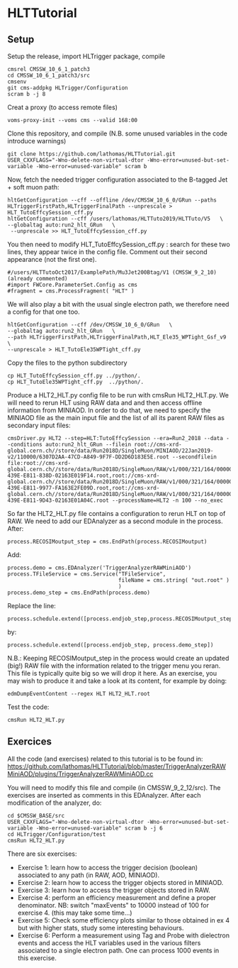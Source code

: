 # HLTTutorial

## Setup
Setup the release, import HLTrigger package, compile
```
cmsrel CMSSW_10_6_1_patch3 
cd CMSSW_10_6_1_patch3/src
cmsenv
git cms-addpkg HLTrigger/Configuration
scram b -j 8
```
Creat a proxy (to access remote files) 

```
voms-proxy-init --voms cms --valid 168:00 
```

Clone this repository, and compile (N.B. some unused variables in the code introduce warnings)

```
git clone https://github.com/lathomas/HLTTutorial.git
USER_CXXFLAGS="-Wno-delete-non-virtual-dtor -Wno-error=unused-but-set-variable -Wno-error=unused-variable" scram b
```
Now, fetch the needed trigger configuration associated to the B-tagged Jet + soft muon path: 

```
hltGetConfiguration --cff --offline /dev/CMSSW_10_6_0/GRun --paths HLTriggerFirstPath,HLTriggerFinalPath --unprescale > HLT_TutoEffcySession_cff.py
hltGetConfiguration --cff /users/lathomas/HLTTuto2019/HLTTuto/V5   \
--globaltag auto:run2_hlt_GRun   \
 --unprescale >> HLT_TutoEffcySession_cff.py
 ```
 You then need to modify HLT_TutoEffcySession_cff.py : search for these two lines, they appear twice in the config file. Comment out their second appearance (not the first one). 
 ```
#/users/HLTTutoOct2017/ExamplePath/Mu3Jet200Btag/V1 (CMSSW_9_2_10)   (already commented)                                                                                                                                       
#import FWCore.ParameterSet.Config as cms                                                                                                                                                                   
#fragment = cms.ProcessFragment( "HLT" )  
 ```
 
 We will also play a bit with the usual single electron path, we therefore need a config for that one too. 
```
hltGetConfiguration --cff /dev/CMSSW_10_6_0/GRun   \
--globaltag auto:run2_hlt_GRun   \
--path HLTriggerFirstPath,HLTriggerFinalPath,HLT_Ele35_WPTight_Gsf_v9 \
--unprescale > HLT_TutoEle35WPTight_cff.py
```
  
Copy the files to the python subdirectory
```
cp HLT_TutoEffcySession_cff.py ../python/.
cp HLT_TutoEle35WPTight_cff.py  ../python/.
```

 Produce a HLT2_HLT.py config file to be run with cmsRun HLT2_HLT.py. We will need to rerun HLT using RAW data and and then access offline information from MINIAOD. In order to do that, we need to specify the MINIAOD file as the main input file and the list of all its parent RAW files as secondary input files: 
```
cmsDriver.py HLT2 --step=HLT:TutoEffcySession --era=Run2_2018 --data --conditions auto:run2_hlt_GRun --filein root://cms-xrd-global.cern.ch//store/data/Run2018D/SingleMuon/MINIAOD/22Jan2019-v2/110000/6307D2AA-47CD-A849-9F7F-DD2D6D183E5E.root --secondfilein file:root://cms-xrd-global.cern.ch//store/data/Run2018D/SingleMuon/RAW/v1/000/321/164/00000/BAF0A515-439E-E811-838D-02163E019F14.root,root://cms-xrd-global.cern.ch//store/data/Run2018D/SingleMuon/RAW/v1/000/321/164/00000/407FB415-439E-E811-9977-FA163E2FE09D.root,root://cms-xrd-global.cern.ch//store/data/Run2018D/SingleMuon/RAW/v1/000/321/164/00000/00833922-439E-E811-9D43-02163E01A04C.root --processName=HLT2 -n 100 --no_exec 
```


So far the HLT2_HLT.py file contains a configuration to rerun HLT on top of RAW. 
We need to add our EDAnalyzer as a second module in the process. After: 
```
process.RECOSIMoutput_step = cms.EndPath(process.RECOSIMoutput)
```
Add: 
```
process.demo = cms.EDAnalyzer('TriggerAnalyzerRAWMiniAOD')
process.TFileService = cms.Service("TFileService",
                                   fileName = cms.string( "out.root" )
                                   )
process.demo_step = cms.EndPath(process.demo)
```
Replace the line:
```
process.schedule.extend([process.endjob_step,process.RECOSIMoutput_step])
```
by:
```
process.schedule.extend([process.endjob_step, process.demo_step])
```
N.B.: Keeping RECOSIMoutput_step in the process would create an updated (big!) RAW file 
with the information related to the trigger menu you reran. 
This file is typically quite big so we will drop it here. As an exercise, you may wish to produce 
it and take a look at its content, for example by doing: 
```
edmDumpEventContent --regex HLT HLT2_HLT.root
```
Test the code: 
```
cmsRun HLT2_HLT.py 
```

## Exercices

All the code (and exercises) related to this tutorial is to be found in:
https://github.com/lathomas/HLTTutorial/blob/master/TriggerAnalyzerRAWMiniAOD/plugins/TriggerAnalyzerRAWMiniAOD.cc

You will need to modify this file and compile (in CMSSW_9_2_12/src). The exercises are inserted as comments in this EDAnalyzer. After each modification of the analyzer, do: 
```
cd $CMSSW_BASE/src
USER_CXXFLAGS="-Wno-delete-non-virtual-dtor -Wno-error=unused-but-set-variable -Wno-error=unused-variable" scram b -j 6
cd HLTrigger/Configuration/test
cmsRun HLT2_HLT.py
```

There are six exercises: 


 - Exercise 1: learn how to access the trigger decision (boolean) associated to any path (in RAW, AOD, MINIAOD).
 - Exercise 2: learn how to access the trigger objects stored in MINIAOD.
 - Exercise 3: learn how to access the trigger objects stored in RAW.
 - Exercise 4: perform an efficiency measurement and define a proper denominator. NB: switch "maxEvents" to 10000 instead of 100 for exercise 4. (this may take some time...)
 - Exercise 5: Check some efficiency plots similar to those obtained in ex 4 but with higher stats, study some interesting behaviours.
 - Exercise 6: Perform a measurement using Tag and Probe with dielectron events and access the HLT variables used in the various filters associated to a single electron path. One can process 1000 events in this exercise. 

